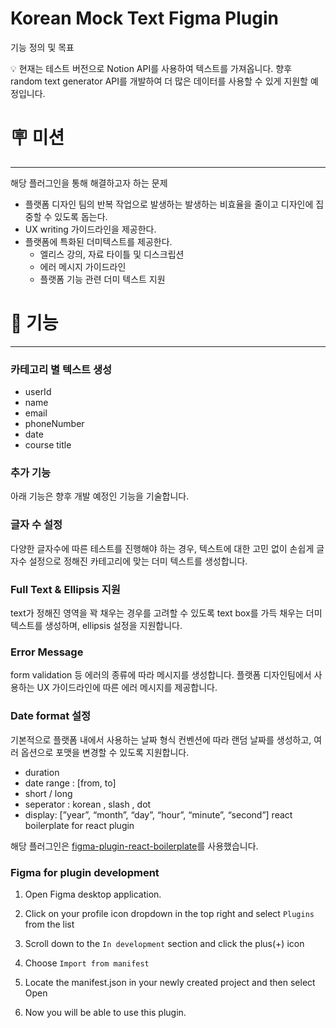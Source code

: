 # Korean Mock Text Figma Plugin
기능 정의 및 목표

<aside>
💡 현재는 테스트 버전으로 Notion API를 사용하여 텍스트를 가져옵니다.
향후 random text generator API를 개발하여 더 많은 데이터를 사용할 수 있게 지원할 예정입니다.
</aside>

# 🪧 미션

---

해당 플러그인을 통해 해결하고자 하는 문제

- 플랫폼 디자인 팀의 반복 작업으로 발생하는 발생하는 비효율을 줄이고 디자인에 집중할 수 있도록 돕는다.
- UX writing 가이드라인을 제공한다.
- 플랫폼에 특화된 더미텍스트를 제공한다.
  - 엘리스 강의, 자료 타이틀 및 디스크립션
  - 에러 메시지 가이드라인
  - 플랫폼 기능 관련 더미 텍스트 지원

# 💎 기능

---

### 카테고리 별 텍스트 생성

- userId
- name
- email
- phoneNumber
- date
- course title


### 추가 기능
아래 기능은 향후 개발 예정인 기능을 기술합니다.

### 글자 수 설정

다양한 글자수에 따른 테스트를 진행해야 하는 경우, 텍스트에 대한 고민 없이 손쉽게 글자수 설정으로 정해진 카테고리에 맞는 더미 텍스트를 생성합니다.

### Full Text & Ellipsis 지원

text가 정해진 영역을 꽉 채우는 경우를 고려할 수 있도록 text box를 가득 채우는 더미 텍스트를 생성하며, ellipsis 설정을 지원합니다.

### Error Message

form validation 등 에러의 종류에 따라 메시지를 생성합니다. 플랫폼 디자인팀에서 사용하는 UX 가이드라인에 따른 에러 메시지를 제공합니다.

### Date format 설정

기본적으로 플랫폼 내에서 사용하는 날짜 형식 컨벤션에 따라 랜덤 날짜를 생성하고, 여러 옵션으로 포맷을 변경할 수 있도록 지원합니다.

- duration
- date range : [from, to]
- short / long
- seperator : korean , slash , dot
- display: [”year”, “month”, “day”, “hour”, “minute”, “second”]
react boilerplate for react plugin



해당 플러그인은 [figma-plugin-react-boilerplate](https://github.com/hseoy/figma-plugin-react-boilerplate)를 사용했습니다.


### Figma for plugin development

1. Open Figma desktop application.

2. Click on your profile icon dropdown in the top right and select `Plugins` from the list

3. Scroll down to the `In development` section and click the plus(+) icon

4. Choose `Import from manifest`

5. Locate the manifest.json in your newly created project and then select Open

6. Now you will be able to use this plugin.
